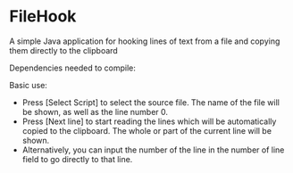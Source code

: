 # FileHook
A simple Java application for hooking lines of text from a file and copying them directly to the clipboard

Dependencies needed to compile:

Basic use:
 * Press [Select Script] to select the source file. The name of the file will be shown, as well as the line number 0.
 * Press [Next line] to start reading the lines which will be automatically copied to the clipboard. The whole or part of the current line will be shown.
 * Alternatively, you can input the number of the line in the number of line field to go directly to that line.
